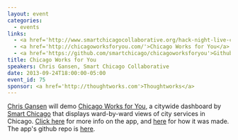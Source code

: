 ```yaml
---
layout: event
categories: 
  - events
links:
  - <a href='http://www.smartchicagocollaborative.org/hack-night-live-chicago-works-for-you/'>Hack Night Live&#58; Chicago Works for You - Smart Chicago</a>
  - <a href='http://chicagoworksforyou.com/'>Chicago Works for You</a>
  - <a href='https://github.com/smartchicago/chicagoworksforyou'>Github repo</a>
title: Chicago Works for You
speakers: Chris Gansen, Smart Chicago Collaborative
date: 2013-09-24T18:00:00-05:00
event_id: 75
sponsor: <a href='http://thoughtworks.com'>Thoughtworks</a>
---
```


<p><a href='https://twitter.com/cgansen'>Chris Gansen</a> will demo <a href='http://chicagoworksforyou.com/'>Chicago Works for You</a>, a citywide dashboard by <a href='http://www.smartchicagocollaborative.org/'>Smart Chicago</a> that displays ward-by-ward views of city services in Chicago. <a href='http://www.smartchicagocollaborative.org/the-launch-of-chicago-works-for-you/'>Click here</a> for more info on the app, and <a href='http://www.smartchicagocollaborative.org/building-chicago-works-for-you/'>here</a> for how it was made. The app's github repo is <a href='https://github.com/smartchicago/chicagoworksforyou/'>here</a>.</p>

